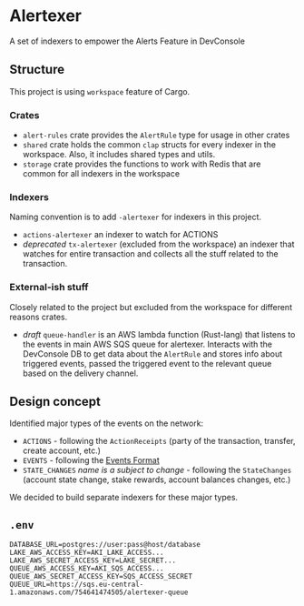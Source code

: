 # Alertexer

A set of indexers to empower the Alerts Feature in DevConsole

## Structure

This project is using `workspace` feature of Cargo.

### Crates

- `alert-rules` crate provides the `AlertRule` type for usage in other crates
- `shared` crate holds the common `clap` structs for every indexer in the workspace. Also, it includes shared types and utils.
- `storage` crate provides the functions to work with Redis that are common for all indexers in the workspace

### Indexers

Naming convention is to add `-alertexer` for indexers in this project.

- `actions-alertexer` an indexer to watch for ACTIONS
- *deprecated* `tx-alertexer` (excluded from the workspace) an indexer that watches for entire transaction and collects all the stuff related to the transaction.

### External-ish stuff

Closely related to the project but excluded from the workspace for different reasons crates.

- *draft* `queue-handler` is an AWS lambda function (Rust-lang) that listens to the events in main AWS SQS queue for alertexer. Interacts with the DevConsole DB to get data about the `AlertRule` and stores info about triggered events, passed the triggered event to the relevant queue based on the delivery channel.

## Design concept

Identified major types of the events on the network:

- `ACTIONS` - following the `ActionReceipts` (party of the transaction, transfer, create account, etc.)
- `EVENTS` - following the [Events Format](https://nomicon.io/Standards/EventsFormat)
- `STATE_CHANGES` *name is a subject to change* - following the `StateChanges` (account state change, stake rewards, account balances changes, etc.)

We decided to build separate indexers for these major types.

## `.env`

```
DATABASE_URL=postgres://user:pass@host/database
LAKE_AWS_ACCESS_KEY=AKI_LAKE_ACCESS...
LAKE_AWS_SECRET_ACCESS_KEY=LAKE_SECRET...
QUEUE_AWS_ACCESS_KEY=AKI_SQS_ACCESS...
QUEUE_AWS_SECRET_ACCESS_KEY=SQS_ACCESS_SECRET
QUEUE_URL=https://sqs.eu-central-1.amazonaws.com/754641474505/alertexer-queue

```
